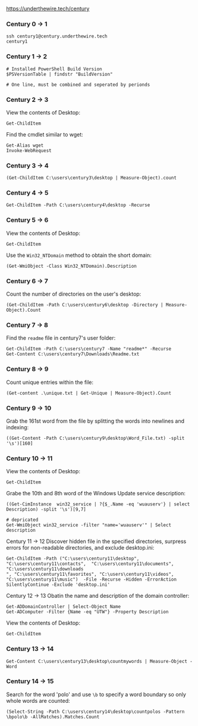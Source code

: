 https://underthewire.tech/century

### Century 0 -> 1
```
ssh century1@century.underthewire.tech
century1
```
### Century 1 -> 2
```
# Installed PowerShell Build Version
$PSVersionTable | findstr "BuildVersion"

# One line, must be combined and seperated by perionds
```
### Century 2 -> 3
View the contents of Desktop:
```
Get-ChildItem
```
Find the cmdlet similar to wget:
```
Get-Alias wget
Invoke-WebRequest
```
### Century 3 -> 4
```
(Get-ChildItem C:\users\century3\desktop | Measure-Object).count
```
### Century 4 -> 5
```
Get-ChildItem -Path C:\users\century4\desktop -Recurse
```
### Century 5 -> 6
View the contents of Desktop:
```
Get-ChildItem
```
Use the `Win32_NTDomain` method to obtain the short domain:
```
(Get-WmiObject -Class Win32_NTDomain).Description
```
### Century 6 -> 7
Count the number of directories on the user's desktop:
```
(Get-ChildItem -Path C:\users\century6\desktop -Directory | Measure-Object).Count
```
### Century 7 -> 8
Find the `readme` file in century7's user folder:
```
Get-ChildItem -Path C:\users\century7 -Name "readme*" -Recurse
Get-Content C:\users\century7\Downloads\Readme.txt
```
### Century 8 -> 9
Count unique entries within the file:
```
(Get-content .\unique.txt | Get-Unique | Measure-Object).Count
```
### Century 9 -> 10
Grab the 161st word from the file by splitting the words into newlines and indexing:
```
((Get-Content -Path C:\users\century9\desktop\Word_File.txt) -split '\s')[160]
```
### Century 10 -> 11
View the contents of Desktop:
```
Get-ChildItem
```
Grabe the 10th and 8th word of the Windows Update service description: 
```
((Get-CimInstance  win32_service | ?{$_.Name -eq 'wuauserv'} | select Description) -split '\s')[9,7]

# depricated
Get-WmiObject win32_service -filter "name='wuauserv'" | Select description
```
Century 11 -> 12
Discover hidden file in the specified directories, surpress errors for non-readable directories, and exclude desktop.ini:
```
Get-ChildItem -Path ("C:\users\century11\desktop", "C:\users\century11\contacts",  "C:\users\century11\documents", "C:\users\century11\downloads
", "C:\users\century11\favorites", "C:\users\century11\videos", "C:\users\century11\music")  -File -Recurse -Hidden -ErrorAction SilentlyContinue -Exclude 'desktop.ini'
```
Century 12 -> 13
Obatin the name and description of the domain controller:
```
Get-ADDomainController | Select-Object Name
Get-ADComputer -Filter {Name -eq "UTW"} -Property Description 
```
View the contents of Desktop:
```
Get-ChildItem
```
### Century 13 -> 14
```
Get-Content C:\users\century13\desktop\countmywords | Measure-Object -Word
```
### Century 14 -> 15
Search for the word 'polo' and use `\b` to specify a word boundary so only whole words are counted:
```
(Select-String -Path C:\users\century14\desktop\countpolos -Pattern \bpolo\b -AllMatches).Matches.Count
```
